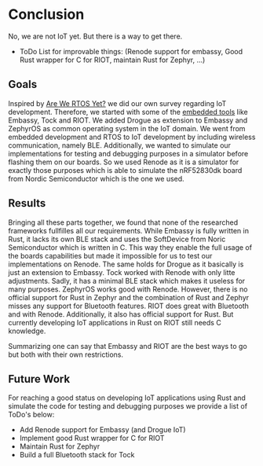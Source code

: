 # Conclusion
No, we are not IoT yet. But there is a way to get there.
 - ToDo List for improvable things: (Renode support for embassy, Good Rust wrapper for C for RIOT, maintain Rust for Zephyr, ...)

## Goals
Inspired by [Are We RTOS Yet?](https://arewertosyet.com) we did our own survey regarding IoT development. Therefore, we started with some of the [embedded tools](https://github.com/rust-embedded/awesome-embedded-rust#tools) like Embassy, Tock and RIOT. We added Drogue as extension to Embassy and ZephyrOS as common operating system in the IoT domain. We went from embedded development and RTOS to IoT development by including wireless communication, namely BLE. Additionally, we wanted to simulate our implementations for testing and debugging purposes in a simulator before flashing them on our boards. So we used Renode as it is a simulator for exactly those purposes which is able to simulate the nRF52830dk board from Nordic Semiconductor which is the one we used.   

## Results
Bringing all these parts together, we found that none of the researched frameworks fullfilles all our requirements. While Embassy is fully written in Rust, it lacks its own BLE stack and uses the SoftDevice from Noric Semiconductor which is written in C. This way they enable the full usage of the boards capabilities but made it impossible for us to test our implementations on Renode. The same holds for Drogue as it basically is just an extension to Embassy. Tock worked with Renode with only litte adjustments. Sadly, it has a minimal BLE stack which makes it useless for many purposes. ZephyrOS works good with Renode. However, there is no official support for Rust in Zephyr and the combination of Rust and Zephyr misses any support for Bluetooth features. RIOT does great with Bluetooth and with Renode. Additionally, it also has official support for Rust. But currently developing IoT applications in Rust on RIOT still needs C knowledge.   

Summarizing one can say that Embassy and RIOT are the best ways to go but both with their own restrictions.

## Future Work
For reaching a good status on developing IoT applications using Rust and simulate the code for testing and debugging purposes we provide a list of ToDo's below:  
 - Add Renode support for Embassy (and Drogue IoT)  
 - Implement good Rust wrapper for C for RIOT  
 - Maintain Rust for Zephyr
 - Build a full Bluetooth stack for Tock   